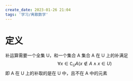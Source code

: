```yaml
---
create_date: 2023-01-26 21:04
tags: '学习/离散数学'
---
```


# 定义

补运算需要一个全集 U，和一个集合 A
集合 A 在 U 上的补满足
$$
\forall x\in\complement_UA(x\notin A \land x\in U)
$$
即 A 在 U 上的补取的是在 U 中，且不在 A 中的元素
